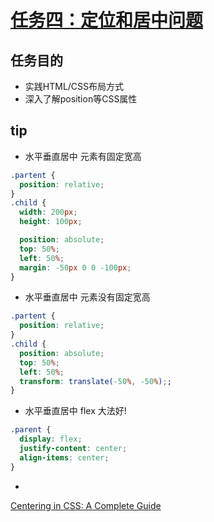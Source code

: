 # [任务四：定位和居中问题](http://ife.baidu.com/2016/task/detail?taskId=4)

## 任务目的

- 实践HTML/CSS布局方式
- 深入了解position等CSS属性

## tip
- 水平垂直居中 元素有固定宽高
```CSS
.partent {
  position: relative;
}
.child {
  width: 200px;
  height: 100px;

  position: absolute;
  top: 50%;
  left: 50%;
  margin: -50px 0 0 -100px;
}
```
- 水平垂直居中 元素没有固定宽高
```CSS
.partent {
  position: relative;
}
.child {
  position: absolute;
  top: 50%;
  left: 50%;
  transform: translate(-50%, -50%);;
}
```
- 水平垂直居中 flex 大法好!
```CSS
.parent {
  display: flex;
  justify-content: center;
  align-items: center;
}
```
-
[Centering in CSS: A Complete Guide](https://css-tricks.com/centering-css-complete-guide/#center-horizontally)
